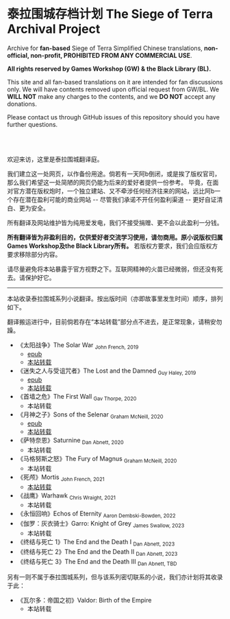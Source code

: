 # 泰拉围城存档计划 The Siege of Terra Archival Project

Archive for **fan-based** Siege of Terra Simplified Chinese translations, **non-official, non-profit, PROHIBITED FROM ANY COMMERCIAL USE**.

**All rights reserved by Games Workshop (GW) & the Black Library (BL).** 

This site and all fan-based translations on it are intended for fan discussions only. We will have contents removed upon official request from GW/BL. 
We **WILL NOT** make any charges to the contents, and we **DO NOT** accept any donations.

Please contact us through GitHub issues of this repository should you have further questions.

<br><br/>

欢迎来访，这里是泰拉围城翻译庭。

我们建立这一处网页，以作备份用途。倘若有一天阿b倒闭，或是挨了版权官司，那么我们希望这一处简陋的网页仍能为后来的爱好者提供一份参考。
毕竟，在面对官方潜在版权炮时，一个独立建站、又不牵涉任何经济往来的网站，远比阿b一个存在潜在盈利可能的商业网站 -- 尽管我们承诺不开任何盈利渠道 -- 更好自证清白、更为安全。

所有翻译及网站维护皆为纯用爱发电，我们不接受捐赠、更不会以此盈利一分钱。

**所有翻译皆为非盈利目的，仅供爱好者交流学习使用，请勿商用。原小说版权归属Games Workshop及the Black Library所有。** 
若版权方要求，我们会应版权方要求移除部分内容。

请尽量避免将本站暴露于官方视野之下。互联网精神的火苗已经微弱，但还没有死去。请保护好它。

---

本站收录泰拉围城系列小说翻译。按出版时间（亦即故事里发生时间）顺序，排列如下。

翻译搬运进行中，目前倘若存在“本站转载”部分点不进去，是正常现象，请稍安勿躁。

- 《太阳战争》The Solar War <sub>John French, 2019</sub>
    - [epub](/TheSolarWar/The%20Solar%20War-CN.epub)
    - [本站转载](/TheSolarWar/TheSolarWarIndex.md)
- 《迷失之人与受诅咒者》The Lost and the Damned <sub>Guy Haley, 2019</sub>
    - [epub](TheLostAndTheDamned/The%20Lost%20and%20the%20Damned-CN.epub)
    - [本站转载](/TheLostAndTheDamned/TheLostAndTheDamnedIndex.md)
- 《首墙之危》The First Wall <sub>Gav Thorpe, 2020</sub>
    - 本站转载
- 《月神之子》Sons of the Selenar <sub>Graham McNeill, 2020</sub>
    - [epub](/SonsOfTheSelenar/Sons%20of%20the%20Selenar-CN.epub)
    - [本站转载](/SonsOfTheSelenar/SonsOfTheSelenarIndex.md)
- 《萨特奈恩》Saturnine <sub>Dan Abnett, 2020</sub>
    - 本站转载
- 《马格努斯之怒》The Fury of Magnus <sub>Graham McNeill, 2020</sub>
    - 本站转载
- 《死颅》Mortis <sub>John French, 2021</sub>
    - [本站转载](/Mortis/MortisIndex.md)
- 《战鹰》Warhawk <sub>Chris Wraight, 2021</sub>
    - 本站转载
- 《永恒回响》Echos of Eternity <sub>Aaron Dembski-Bowden, 2022</sub>
- 《伽罗：灰衣骑士》Garro: Knight of Grey <sub>James Swallow, 2023</sub>
    - 本站转载
- 《终结与死亡 1》The End and the Death I <sub>Dan Abnett, 2023</sub>
- 《终结与死亡 2》The End and the Death II <sub>Dan Abnett, 2023</sub>
- 《终结与死亡 3》The End and the Death III <sub>Dan Abnett, TBD</sub>

另有一则不属于泰拉围城系列，但与该系列密切联系的小说，我们亦计划将其收录于此：
- 《瓦尔多：帝国之初》Valdor: Birth of the Empire
    - 本站转载

